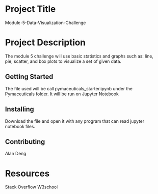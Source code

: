 # Project Title
Module-5-Data-Visualization-Challenge


# Project Description
The module 5 challenge will use basic statistics and graphs such as: line, pie, scatter, and box plots to visualize a set of given data. 

## Getting Started
The file used will be call pymaceuticals_starter.ipynb under the Pymaceuticals folder. It will be run on Jupyter Notebook

## Installing
Download the file and open it with any program that can read jupyter notebook files. 


## Contributing 
Alan Deng 
# Resources
Stack Overflow
W3school
